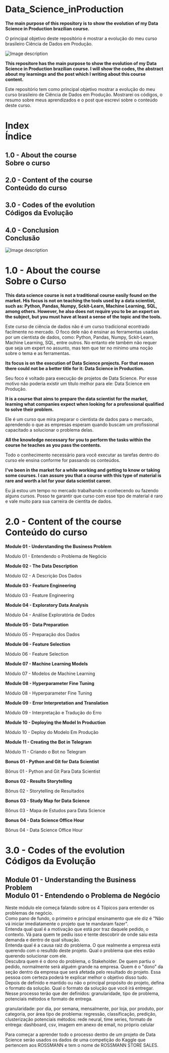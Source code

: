 # Data_Science_inProduction
**The main purpose of this repository is to show the evolution of my Data Science in Production brazilian course.**

O principal objetivo deste repositório é mostrar a evolução do meu curso brasileiro Ciência de Dados em Produção.

![Image description](https://github.com/panambY/Data_Science_inProduction/blob/master/data_science_em_producao_logo.png)

**This repositore has the main purpose to show the evolution of my Data Science in Production brazilian course.
I will show the codes, the abstract about my learnings and the post which I writing about this course content.**

Este repositório tem como principal objetivo mostrar a evolução do meu curso brasileiro de Ciência de Dados em Produção.
Mostrarei os códigos, o resumo sobre meus aprendizados e o post que escrevi sobre o conteúdo deste curso.

# Index<br>Índice
## 1.0 - About the course <br>Sobre o curso
## 2.0 - Content of the course <br>Conteúdo do curso
## 3.0 - Codes of the evolution <br>Códigos da Evolução
## 4.0 - Conclusion <br>Conclusão

![Image description](https://github.com/panambY/Data_Science_inProduction/blob/master/gif_minions.gif)

# 1.0 - About the course <br>Sobre o Curso

**This data science course is not a traditional course easily found on the market. His focus is not on teaching the tools used by a data scientist, such as: Python, Pandas, Numpy, Sckit-Learn, Machine Learning, SQL, among others. However, he also does not require you to be an expert on the subject, but you must have at least a sense of the topic and the tools.**

Este curso de ciência de dados não é um curso tradicional econtrado facilmente no mercado. O foco dele não é ensinar as ferramentas usadas por um cientista de dados, como: Python, Pandas, Numpy, Sckit-Learn, Machine Learning, SQL, entre outros. No entanto ele também não requer que seja um expert no assunto, mas tem que ter no mínimo uma noção sobre o tema e as ferramentas.

**Its focus is on the execution of Data Science projects. For that reason there could not be a better title for it: Data Science in Production.**

Seu foco é voltado para execução de projetos de Data Science. Por esse motivo não poderia existir um título melhor para ele: Data Science em Produção.

**It is a course that aims to prepare the data scientist for the market, learning what companies expect when looking for a professional qualified to solve their problem.**

Ele é um curso que mira preparar o cientista de dados para o mercado, aprendendo o que as empresas esperam quando buscam um profissional capacitado a solucionar o problema delas.

**All the knowledge necessary for you to perform the tasks within the course he teaches as you pass the contents.**

Todo o conhecimento necessário para você executar as tarefas dentro do curso ele ensina conforme for passando os conteúdos.

**I've been in the market for a while working and getting to know or taking some courses. I can assure you that a course with this type of material is rare and worth a lot for your data scientist career.**

Eu já estou um tempo no mercado trabalhando e conhecendo ou fazendo alguns cursos. Posso te garantir que curso com esse tipo de material é raro e vale muito para sua carreira de cientita de dados.

# 2.0 - Content of the course <br>Conteúdo do curso

**Module 01 - Understanding the Business Problem**

Modulo 01 - Entendendo o Problema de Negócio

**Module 02 - The Data Description**

Módulo 02 - A Descrição Dos Dados

**Module 03 - Feature Engineering**

Módulo 03 - Feature Engineering

**Module 04 - Exploratory Data Analysis**

Módulo 04 - Análise Exploratória de Dados

**Module 05 - Data Preparation**

Módulo 05 - Preparação dos Dados

**Module 06 - Feature Selection**

Módulo 06 - Feature Selection

**Module 07 - Machine Learning Models**

Módulo 07 - Modelos de Machine Learning

**Module 08 - Hyperparameter Fine Tuning**

Módulo 08 - Hyperparameter Fine Tuning

**Module 09 - Error Interpretation and Translation**

Módulo 09 - Interpretação e Tradução do Erro

**Module 10 - Deploying the Model In Production**

Módulo 10 - Deploy do Modelo Em Produção

**Module 11 - Creating the Bot in Telegram**

Módulo 11 - Criando o Bot no Telegram

**Bonus 01 - Python and Git for Data Scientist**

Bônus 01 - Python and Git Para Data Scientist

**Bonus 02 - Results Storytelling**

Bônus 02 - Storytelling de Resultados

**Bonus 03 - Study Map for Data Science**

Bônus 03 - Mapa de Estudos para Data Science

**Bonus 04 - Data Science Office Hour**

Bônus 04 - Data Science Office Hour

# 3.0 - Codes of the evolution <br>Códigos da Evolução

## Module 01 - Understanding the Business Problem <br> Modulo 01 - Entendendo o Problema de Negócio

Neste módulo ele começa falando sobre os 4 Tópicos para entender os problemas de negócio. <br>
Como pano de fundo, o primeiro e principal ensinamento que ele diz é "Não vá iniciar imediatamente o projeto que te mandaram fazer".<br>
Entenda qual qual é a motivação que está por traz daquele pedido, o contexto. Vá para quem te pediu isso e tente descobrir de onde saiu esta demanda e dentro de qual situação.<br>
Entenda qual é a causa raiz do problema. O que realmente a empresa está querendo com o resultdo deste projeto. Qual o problema que eles estão querendo solucionar com ele.<br>
Descubra quem é o dono do problema, o Stakeholder. De quem partiu o pedido, normalmente será alguém grande na empresa. Quem é o "dono" da seção dentro da empresa que será afetada pelo resultado do projeto. Essa pessoa com certeza poderá te explicar melhor o objetivo disso tudo. <br>
Depois de definido e mantido ou não o principal propósito do projeto, defina o formato da solução. Qual o formato da solução que você irá entregar. Nesse processo terão que der definidos: granularidade, tipo de problema, potenciais métodos e formato de entrega.

granularidade: por dia, por semana, mensalmente, por loja, por produto, por categoria, por área
tipo de problema: regressão, classificação, predição, clusterização
potenciais métodos: rede neural, time series, 
formato de entrega: dashboard, csv, imagem em anexo de email, no próprio celular

Para começar a aprender todo o processo dentro de um projeto de Data Science serão usados os dados de uma competição do Kaggle que pertencem aos ROSSMANN e tem o nome de ROSSMANN STORE SALES.
